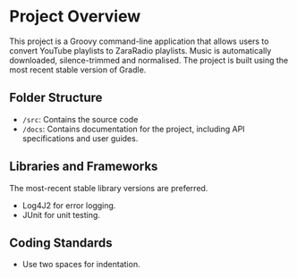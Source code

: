 # Project Overview

This project is a Groovy command-line application that allows users to convert
YouTube playlists to ZaraRadio playlists. Music is automatically downloaded,
silence-trimmed and normalised. The project is built using the most recent
stable version of Gradle.

## Folder Structure

- `/src`: Contains the source code
- `/docs`: Contains documentation for the project, including API specifications
  and user guides.

## Libraries and Frameworks

The most-recent stable library versions are preferred.

- Log4J2 for error logging.
- JUnit for unit testing.

## Coding Standards

- Use two spaces for indentation.

